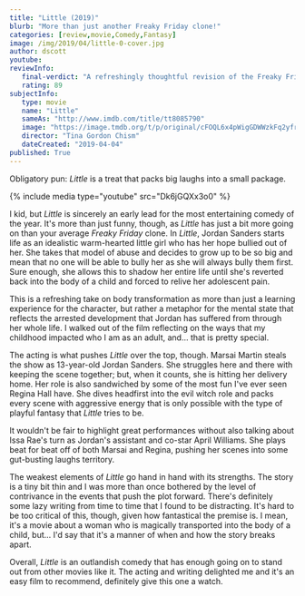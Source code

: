 ```yaml
---
title: "Little (2019)"
blurb: "More than just another Freaky Friday clone!"
categories: [review,movie,Comedy,Fantasy]
image: /img/2019/04/little-0-cover.jpg
author: dscott
youtube: 
reviewInfo:
   final-verdict: "A refreshingly thoughtful revision of the Freaky Friday concept and a fun watch!"
   rating: 89
subjectInfo:
   type: movie
   name: "Little"
   sameAs: "http://www.imdb.com/title/tt8085790"
   image: "https://image.tmdb.org/t/p/original/cFOQL6x4pWigGDWWzkFq2yfrRZN.jpg"
   director: "Tina Gordon Chism"
   dateCreated: "2019-04-04"
published: True
---
```



Obligatory pun: *Little* is a treat that packs big laughs into a small package. 

{% include media type="youtube" src="Dk6jGQXx3o0" %}

I kid, but *Little* is sincerely an early lead for the most entertaining comedy of the year. It's more than just funny, though, as *Little* has just a bit more going on than your average *Freaky Friday* clone. In *Little*, Jordan Sanders starts life as an idealistic warm-hearted little girl who has her hope bullied out of her. She takes that model of abuse and decides to grow up to be so big and mean that no one will be able to bully her as she will always bully them first. Sure enough, she allows this to shadow her entire life until she's reverted back into the body of a child and forced to relive her adolescent pain.

This is a  refreshing take on body transformation as more than just a learning experience for the character, but rather a metaphor for the mental state that reflects the arrested development that Jordan has suffered from through her whole life. I walked out of the film reflecting on the ways that my childhood impacted who I am as an adult, and... that is pretty special. 

The acting is what pushes *Little* over the top, though. Marsai Martin steals the show as 13-year-old Jordan Sanders. She struggles here and there with keeping the scene together; but, when it counts, she is hitting her delivery home. Her role is also sandwiched by some of the most fun I've ever seen Regina Hall have. She dives headfirst into the evil witch role and packs every scene with aggressive energy that is only possible with the type of playful fantasy that *Little* tries to be.

It wouldn't be fair to highlight great performances without also talking about Issa Rae's turn as Jordan's assistant and co-star April Williams. She plays beat for beat off of both Marsai and Regina, pushing her scenes into some gut-busting laughs territory.

The weakest elements of *Little* go hand in hand with its strengths. The story is a tiny bit thin and I was more than once bothered by the level of contrivance in the events that push the plot forward. There's definitely some lazy writing from time to time that I found to be distracting. It's hard to be too critical of this, though, given how fantastical the premise is. I mean, it's a movie about a woman who is magically transported into the body of a child, but... I'd say that it's a manner of when and how the story breaks apart. 

Overall, *Little* is an outlandish comedy that has enough going on to stand out from other movies like it. The acting and writing delighted me and it's an easy film to recommend, definitely give this one a watch.